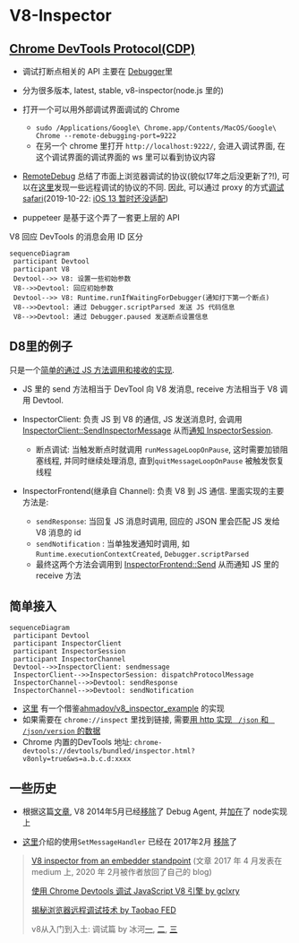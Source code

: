 

# V8-Inspector

## [Chrome DevTools Protocol(CDP)](https://chromedevtools.github.io/devtools-protocol)

* 调试打断点相关的 API 主要在 [Debugger](https://chromedevtools.github.io/devtools-protocol/tot/Debugger)里

* 分为很多版本, latest, stable, v8-inspector(node.js 里的)
* 打开一个可以用外部调试界面调试的 Chrome
  * `sudo /Applications/Google\ Chrome.app/Contents/MacOS/Google\ Chrome --remote-debugging-port=9222`
  * 在另一个 chrome 里打开 `http://localhost:9222/`, 会进入调试界面, 在这个调试界面的调试界面的 ws 里可以看到协议内容
* [RemoteDebug](https://remotedebug.org/) 总结了市面上浏览器调试的协议(貌似17年之后没更新了?!), 可以在[这里](https://compatibility.remotedebug.org/)发现一些远程调试的协议的不同. 因此, 可以通过 proxy 的方式[调试 safari](https://github.com/RemoteDebug/remotedebug-ios-webkit-adapter)(2019-10-22: [iOS 13 暂时还没适配](https://github.com/google/ios-webkit-debug-proxy/issues/314))
* puppeteer 是基于这个弄了一套更上层的 API

V8 回应 DevTools 的消息会用 ID 区分

```mermaid
sequenceDiagram
 participant Devtool
 participant V8
 Devtool-->> V8: 设置一些初始参数
 V8-->>Devtool: 回应初始参数
 Devtool-->> V8: Runtime.runIfWaitingForDebugger(通知打下第一个断点)
 V8-->>Devtool: 通过 Debugger.scriptParsed 发送 JS 代码信息
 V8-->>Devtool: 通过 Debugger.paused 发送断点设置信息
```



## D8里的例子

只是一个[简单的通过 JS 方法调用和接收的实现](https://v8.dev/docs/inspector). 

* JS 里的 send 方法相当于 DevTool 向 V8 发消息, receive 方法相当于 V8 调用 Devtool. 

* InspectorClient: 负责 JS 到 V8 的通信,  JS 发送消息时, 会调用 [InspectorClient::SendInspectorMessage](https://github.com/v8/v8/blob/8.3.100/src/d8/d8.cc#L2533) 从而[通知 InspectorSession](https://github.com/v8/v8/blob/8.3.100/src/d8/d8.cc#L2548).
  * 断点调试: 当触发断点时就调用 `runMessageLoopOnPause`, 这时需要加锁阻塞线程, 并同时继续处理消息, 直到`quitMessageLoopOnPause` 被触发恢复线程
* InspectorFrontend(继承自 Channel): 负责 V8 到 JS 通信. 里面实现的主要方法是: 
  *  `sendResponse`: 当回复 JS 消息时调用, 回应的 JSON 里会匹配 JS 发给 V8 消息的 id
  *  `sendNotification` : 当单独发通知时调用, 如 `Runtime.executionContextCreated`, `Debugger.scriptParsed`
  * 最终这两个方法会调用到 [InspectorFrontend::Send](https://github.com/v8/v8/blob/8.3.100/src/d8/d8.cc#L2427) 从而通知 JS 里的 receive 方法

## 简单接入

```mermaid
sequenceDiagram
 participant Devtool
 participant InspectorClient
 participant InspectorSession
 participant InspectorChannel
 Devtool-->>InspectorClient: sendmessage
 InspectorClient-->>InspectorSession: dispatchProtocolMessage
 InspectorChannel-->>Devtool: sendResponse
 InspectorChannel-->>Devtool: sendNotification
```

* [这里](https://github.com/pbdm/playground/tree/master/cpp/v8/v8-inspector) 有一个借鉴[ahmadov/v8_inspector_example](https://github.com/ahmadov/v8_inspector_example) 的实现
* 如果需要在 `chrome://inspect` 里找到链接, 需要[用 http 实现 ` /json` 和  ` /json/version` 的数据](https://zhuanlan.zhihu.com/p/74693078)
* Chrome 内置的DevTools 地址: `chrome-devtools://devtools/bundled/inspector.html?v8only=true&ws=a.b.c.d:xxxx`

## 一些历史

* 根据这篇[文章](http://blog.joshgav.com/node/debugging/2016/02/04/Node-Debug-Architecture.html), V8 2014年5月已经[移除](https://github.com/v8/v8/commit/33fba3b)了 Debug Agent, 并[加在](https://github.com/nodejs/node/commit/7a0cfe9)了 node实现上

* [这里](https://idom.me/articles/848.html)介绍的使用`SetMessageHandler` 已经在 2017年2月 [移除](https://github.com/v8/v8/commit/d0d4189dc094b9d6d7750ddb3ad250f3518c2225)了

>  [V8 inspector from an embedder standpoint](https://hyperandroid.com/2020/02/12/v8-inspector-from-an-embedder-standpoint/) (文章 2017 年 4 月发表在 medium 上, 2020 年 2月被作者放回了自己的 blog)
>
> [使用 Chrome Devtools 调试 JavaScript V8 引擎 by gclxry](https://gclxry.com/use-chrome-devtools-to-debug-v8-javascript/)
>
> [揭秘浏览器远程调试技术 by Taobao FED](https://juejin.im/entry/58072e74a0bb9f0058a137ed)
>
> v8从入门到入土: 调试篇 by 冰河[一](https://zhuanlan.zhihu.com/p/67191152), [二](https://zhuanlan.zhihu.com/p/74693078), [三](https://zhuanlan.zhihu.com/p/74694199)

